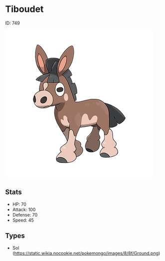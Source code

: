 # Tiboudet


ID: 749

![](https://raw.githubusercontent.com/PokeAPI/sprites/master/sprites/pokemon/other/official-artwork/749.png "Tiboudet")

## Stats


 - HP: 70
 - Attack: 100
 - Defense: 70
 - Speed: 45

## Types


 - Sol (https://static.wikia.nocookie.net/pokemongo/images/8/8f/Ground.png)
